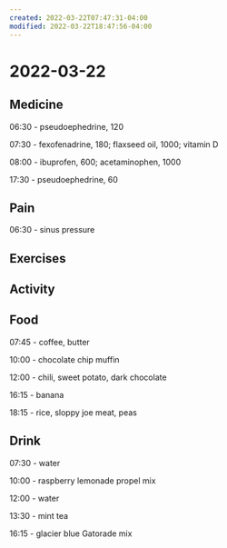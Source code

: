 ```yaml
---
created: 2022-03-22T07:47:31-04:00
modified: 2022-03-22T18:47:56-04:00
---
```


# 2022-03-22

## Medicine

06:30 - pseudoephedrine, 120

07:30 - fexofenadrine, 180; flaxseed oil, 1000; vitamin D

08:00 - ibuprofen, 600; acetaminophen, 1000

17:30 - pseudoephedrine, 60

## Pain

06:30 - sinus pressure


## Exercises


## Activity


## Food

07:45 - coffee, butter

10:00 - chocolate chip muffin

12:00 - chili, sweet potato, dark chocolate

16:15 - banana

18:15 - rice, sloppy joe meat, peas


## Drink

07:30 - water

10:00 - raspberry lemonade propel mix

12:00 - water

13:30 - mint tea

16:15 - glacier blue Gatorade mix
